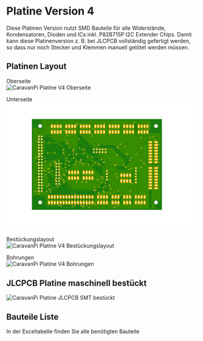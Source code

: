 # Platine Version 4

Diese Platinen Version nutzt SMD Bauteile für alle Widerstände, Kondensatoren, Dioden und ICs inkl. P82B715P I2C Extender Chips. Damit kann diese Platinenversion z. B. bei JLCPCB vollständig gefertigt werden, so dass nur noch Stecker und Klemmen manuell gelötet werden müssen.

## Platinen Layout
Oberseite  
![CaravanPi Platine V4 Oberseite](https://github.com/spitzlbergerj/CaravanPi/raw/master/circuit-board/V4/CaravanPi-Platine-V43-Oberseite.png)  

Unterseite  
![CaravanPi Platine V4 Unterseite](https://github.com/spitzlbergerj/CaravanPi/raw/master/circuit-board/V4/CaravanPi-Platine-V4-Rueckseite.png)  

Bestückungslayout  
![CaravanPi Platine V4 Bestückungslayout](https://github.com/spitzlbergerj/CaravanPi/raw/master/circuit-board/V4/CaravanPi-Platine-V4-Layout.png)  

Bohrungen  
![CaravanPi Platine V4 Bohrungen](https://github.com/spitzlbergerj/CaravanPi/raw/master/circuit-board/V3/CaravanPi-Platine-V4-Bohrungen.png)  


## JLCPCB Platine maschinell bestückt

![CaravanPi Platine JLCPCB SMT bestückt](https://github.com/spitzlbergerj/CaravanPi/raw/master/images/doku/CaravanPi-Platine-V4-JLCPCB1.png)  

## Bauteile Liste
In der Exceltabelle finden Sie alle benötigten Bauteile

